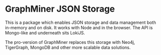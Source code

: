 # GraphMiner JSON Storage
 
This is a package which enables JSON storage and data management both in-memory and on disk. It works with Node and in the browser.
The API is Mongo-like and underneath sits LokiJS. 

The pro-version of GraphMiner replaces this storage with Neo4j, TigerGraph, MongoDB and other more scalable data solutions.
